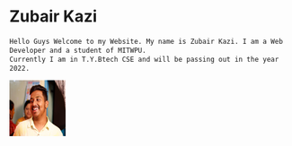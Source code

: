 # Zubair Kazi
    Hello Guys Welcome to my Website. My name is Zubair Kazi. I am a Web Developer and a student of MITWPU.
    Currently I am in T.Y.Btech CSE and will be passing out in the year 2022.   
 <img src = "_MG_0335.jpg" width="100px" height="100px">

